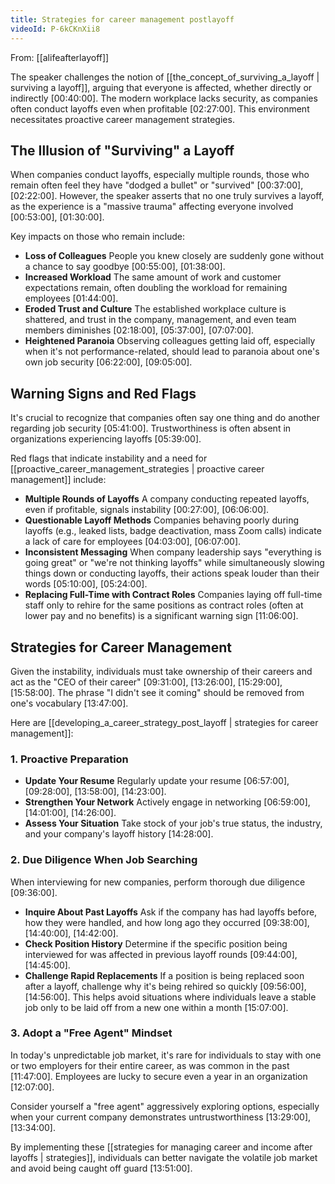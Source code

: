 ```yaml
---
title: Strategies for career management postlayoff
videoId: P-6kCKnXii8
---
```


From: [[alifeafterlayoff]] <br/> 

The speaker challenges the notion of [[the_concept_of_surviving_a_layoff | surviving a layoff]], arguing that everyone is affected, whether directly or indirectly <a class="yt-timestamp" data-t="00:40:00">[00:40:00]</a>. The modern workplace lacks security, as companies often conduct layoffs even when profitable <a class="yt-timestamp" data-t="02:27:00">[02:27:00]</a>. This environment necessitates proactive career management strategies.

## The Illusion of "Surviving" a Layoff

When companies conduct layoffs, especially multiple rounds, those who remain often feel they have "dodged a bullet" or "survived" <a class="yt-timestamp" data-t="00:37:00">[00:37:00]</a>, <a class="yt-timestamp" data-t="02:22:00">[02:22:00]</a>. However, the speaker asserts that no one truly survives a layoff, as the experience is a "massive trauma" affecting everyone involved <a class="yt-timestamp" data-t="00:53:00">[00:53:00]</a>, <a class="yt-timestamp" data-t="01:30:00">[01:30:00]</a>.

Key impacts on those who remain include:
*   **Loss of Colleagues** People you knew closely are suddenly gone without a chance to say goodbye <a class="yt-timestamp" data-t="00:55:00">[00:55:00]</a>, <a class="yt-timestamp" data-t="01:38:00">[01:38:00]</a>.
*   **Increased Workload** The same amount of work and customer expectations remain, often doubling the workload for remaining employees <a class="yt-timestamp" data-t="01:44:00">[01:44:00]</a>.
*   **Eroded Trust and Culture** The established workplace culture is shattered, and trust in the company, management, and even team members diminishes <a class="yt-timestamp" data-t="02:18:00">[02:18:00]</a>, <a class="yt-timestamp" data-t="05:37:00">[05:37:00]</a>, <a class="yt-timestamp" data-t="07:07:00">[07:07:00]</a>.
*   **Heightened Paranoia** Observing colleagues getting laid off, especially when it's not performance-related, should lead to paranoia about one's own job security <a class="yt-timestamp" data-t="06:22:00">[06:22:00]</a>, <a class="yt-timestamp" data-t="09:05:00">[09:05:00]</a>.

## Warning Signs and Red Flags

It's crucial to recognize that companies often say one thing and do another regarding job security <a class="yt-timestamp" data-t="05:41:00">[05:41:00]</a>. Trustworthiness is often absent in organizations experiencing layoffs <a class="yt-timestamp" data-t="05:39:00">[05:39:00]</a>.

Red flags that indicate instability and a need for [[proactive_career_management_strategies | proactive career management]] include:
*   **Multiple Rounds of Layoffs** A company conducting repeated layoffs, even if profitable, signals instability <a class="yt-timestamp" data-t="00:27:00">[00:27:00]</a>, <a class="yt-timestamp" data-t="06:06:00">[06:06:00]</a>.
*   **Questionable Layoff Methods** Companies behaving poorly during layoffs (e.g., leaked lists, badge deactivation, mass Zoom calls) indicate a lack of care for employees <a class="yt-timestamp" data-t="04:03:00">[04:03:00]</a>, <a class="yt-timestamp" data-t="06:07:00">[06:07:00]</a>.
*   **Inconsistent Messaging** When company leadership says "everything is going great" or "we're not thinking layoffs" while simultaneously slowing things down or conducting layoffs, their actions speak louder than their words <a class="yt-timestamp" data-t="05:10:00">[05:10:00]</a>, <a class="yt-timestamp" data-t="05:24:00">[05:24:00]</a>.
*   **Replacing Full-Time with Contract Roles** Companies laying off full-time staff only to rehire for the same positions as contract roles (often at lower pay and no benefits) is a significant warning sign <a class="yt-timestamp" data-t="11:06:00">[11:06:00]</a>.

## Strategies for Career Management

Given the instability, individuals must take ownership of their careers and act as the "CEO of their career" <a class="yt-timestamp" data-t="09:31:00">[09:31:00]</a>, <a class="yt-timestamp" data-t="13:26:00">[13:26:00]</a>, <a class="yt-timestamp" data-t="15:29:00">[15:29:00]</a>, <a class="yt-timestamp" data-t="15:58:00">[15:58:00]</a>. The phrase "I didn't see it coming" should be removed from one's vocabulary <a class="yt-timestamp" data-t="13:47:00">[13:47:00]</a>.

Here are [[developing_a_career_strategy_post_layoff | strategies for career management]]:

### 1. Proactive Preparation
*   **Update Your Resume** Regularly update your resume <a class="yt-timestamp" data-t="06:57:00">[06:57:00]</a>, <a class="yt-timestamp" data-t="09:28:00">[09:28:00]</a>, <a class="yt-timestamp" data-t="13:58:00">[13:58:00]</a>, <a class="yt-timestamp" data-t="14:23:00">[14:23:00]</a>.
*   **Strengthen Your Network** Actively engage in networking <a class="yt-timestamp" data-t="06:59:00">[06:59:00]</a>, <a class="yt-timestamp" data-t="14:01:00">[14:01:00]</a>, <a class="yt-timestamp" data-t="14:26:00">[14:26:00]</a>.
*   **Assess Your Situation** Take stock of your job's true status, the industry, and your company's layoff history <a class="yt-timestamp" data-t="14:28:00">[14:28:00]</a>.

### 2. Due Diligence When Job Searching
When interviewing for new companies, perform thorough due diligence <a class="yt-timestamp" data-t="09:36:00">[09:36:00]</a>.
*   **Inquire About Past Layoffs** Ask if the company has had layoffs before, how they were handled, and how long ago they occurred <a class="yt-timestamp" data-t="09:38:00">[09:38:00]</a>, <a class="yt-timestamp" data-t="14:40:00">[14:40:00]</a>, <a class="yt-timestamp" data-t="14:42:00">[14:42:00]</a>.
*   **Check Position History** Determine if the specific position being interviewed for was affected in previous layoff rounds <a class="yt-timestamp" data-t="09:44:00">[09:44:00]</a>, <a class="yt-timestamp" data-t="14:45:00">[14:45:00]</a>.
*   **Challenge Rapid Replacements** If a position is being replaced soon after a layoff, challenge why it's being rehired so quickly <a class="yt-timestamp" data-t="09:56:00">[09:56:00]</a>, <a class="yt-timestamp" data-t="14:56:00">[14:56:00]</a>. This helps avoid situations where individuals leave a stable job only to be laid off from a new one within a month <a class="yt-timestamp" data-t="15:07:00">[15:07:00]</a>.

### 3. Adopt a "Free Agent" Mindset
In today's unpredictable job market, it's rare for individuals to stay with one or two employers for their entire career, as was common in the past <a class="yt-timestamp" data-t="11:47:00">[11:47:00]</a>. Employees are lucky to secure even a year in an organization <a class="yt-timestamp" data-t="12:07:00">[12:07:00]</a>.

Consider yourself a "free agent" aggressively exploring options, especially when your current company demonstrates untrustworthiness <a class="yt-timestamp" data-t="13:29:00">[13:29:00]</a>, <a class="yt-timestamp" data-t="13:34:00">[13:34:00]</a>.

By implementing these [[strategies for managing career and income after layoffs | strategies]], individuals can better navigate the volatile job market and avoid being caught off guard <a class="yt-timestamp" data-t="13:51:00">[13:51:00]</a>.